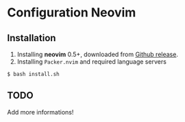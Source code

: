 # Configuration Neovim

## Installation
1. Installing **neovim** 0.5+, downloaded from [Github release](https://github.com/neovim/neovim/releases/).
2. Installing `Packer.nvim` and required language servers
```sh
$ bash install.sh
```

## TODO
Add more informations!
